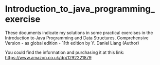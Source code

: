 # Introduction_to_java_programming_exercise

These documents indicate my solutions in some practical exercises in the Introduction to Java Programming and Data Structures, Comprehensive Version - as global edition - 11th edition by Y. Daniel Liang (Author)

You could find the information and purchasing it at this link: https://www.amazon.co.uk/dp/1292221879
